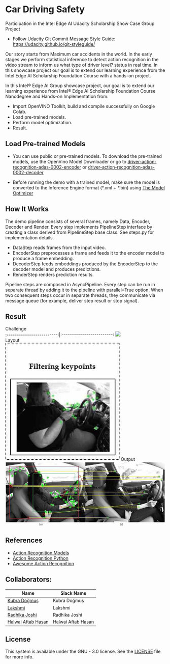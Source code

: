 # Car Driving Safety 

[image1]: ./challenge.jpg    
[image2]: ./layout.jpg
[image3]: ./output.jpg

Participation in the Intel Edge AI Udacity Scholarship Show Case Group Project  
* Follow Udacity Git Commit Message Style Guide: https://udacity.github.io/git-styleguide/     

Our story starts from Maximum car accidents in the world.  In the early stages we perform statistical inference to detect action recognition in the video stream to inform us what type of driver level? status in real time. In this showcase project our goal is to extend our learning experience from the Intel Edge AI Scholarship Foundation Course with a hands-on project.   

In this Intel® Edge AI Group showcase project, our goal is to extend our learning experience from Intel® Edge AI Scholarship Foundation Course Nanodegree and Hands-on Implementation from:    
* Import OpenVINO Toolkit, build and compile successfully on Google Colab.  
* Load pre-trained models.  
* Perform model optimization.   
* Result.

## Load Pre-trained Models   

*  You can use public or pre-trained models. To download the pre-trained models, use the OpenVino Model Downloader or go to [driver-action-recognition-adas-0002-encoder](https://docs.openvinotoolkit.org/latest/_models_intel_driver_action_recognition_adas_0002_encoder_description_driver_action_recognition_adas_0002_encoder.html) or [driver-action-recognition-adas-0002-decoder](https://docs.openvinotoolkit.org/latest/_models_intel_driver_action_recognition_adas_0002_decoder_description_driver_action_recognition_adas_0002_decoder.html)

* Before running the demo with a trained model, make sure the model is converted to the Inference Engine format (*.xml + *.bin) using [The Model Optimizer](https://docs.openvinotoolkit.org/latest/_docs_MO_DG_Deep_Learning_Model_Optimizer_DevGuide.html)

## How It Works

The demo pipeline consists of several frames, namely Data, Encoder, Decoder and Render. Every step implements PipelineStep interface by creating a class derived from PipelineStep base class. See steps.py for implementation details.

* DataStep reads frames from the input video.
* EncoderStep preprocesses a frame and feeds it to the encoder model to produce a frame embedding.
* DecoderStep feeds embeddings produced by the EncoderStep to the decoder model and produces predictions.
* RenderStep renders prediction results.

Pipeline steps are composed in AsyncPipeline. Every step can be run in separate thread by adding it to the pipeline with parallel=True option. When two consequent steps occur in separate threads, they communicate via message queue (for example, deliver step result or stop signal).

## Result

Challenge                       
:-------------------------:|:-------------------------:
![][image1]                
Layout                     
![Result in Taipei City][image2] 
Output                     
![Result in India][image3]



## References

* [Action Recognition Models](https://docs.openvinotoolkit.org/latest/usergroup11.html)
* [Action Recognition Python](https://docs.openvinotoolkit.org/2019_R1/_inference_engine_ie_bridges_python_sample_action_recognition_README.html)
* [Awesome Action Recognition](https://github.com/jinwchoi/awesome-action-recognition)

## Collaborators:  

| Name | Slack Name |
| ------------------------- | ------------------------- |
| [Kubra Doğmuş](https://github.com/kubradogmus) | Kubra Doğmuş | 
| [Lakshmi](https://github.com/) | Lakshmi |
| [Radhika Joshi](https://github.com/) | Radhika Joshi |
| [Halwai Aftab Hasan](https://github.com/) | Halwai Aftab Hasan |



## License
This system is available under the GNU - 3.0 license. See the [LICENSE](https://github.com/ahkhalwai/action_recognition_adas/blob/master/LICENSE) file for more info.

